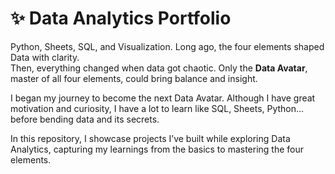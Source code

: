 # ✨ Data Analytics Portfolio

Python, Sheets, SQL, and Visualization. Long ago, the four elements shaped Data with clarity.<br>
Then, everything changed when data got chaotic. Only the **Data Avatar**, master of all four elements, could bring balance and insight.<br>

I began my journey to become the next Data Avatar. Although I have great motivation and curiosity, I have a lot to learn like SQL, Sheets, Python… before bending data and its secrets.<br>

In this repository, I showcase projects I’ve built while exploring Data Analytics, capturing my learnings from the basics to mastering the four elements.
